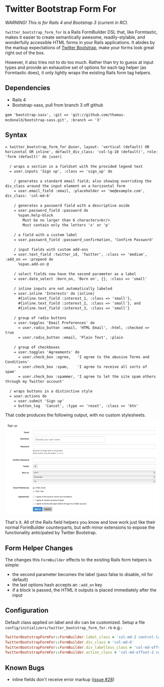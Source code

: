 Twitter Bootstrap Form For
==========================

*_WARNING! This is for Rails 4 and Bootstrap 3 (current in RC)._*

`twitter_bootstrap_form_for` is a Rails FormBuilder DSL that, like Formtastic,
makes it easier to create semantically awesome, readily-stylable, and
wonderfully accessible HTML forms in your Rails applications. It abides by
the markup expectations of [Twitter Bootstrap], make your forms look great right
out of the box.

However, it also tries not to do too much. Rather than try to guess at input
types and provide an exhaustive set of options for each tag helper (as
Formtastic does), it only lightly wraps the existing Rails form tag helpers.

## Dependencies ##

 * Rails 4
 * Bootstrap-sass, pull from branch 3 off github

`
    gem 'bootstrap-sass', :git => 'git://github.com/thomas-mcdonald/bootstrap-sass.git', :branch => '3'
`

## Syntax ##

```haml
= twitter_bootstrap_form_for @user, layout: 'vertical (default) OR horizontal OR inline', default_div_class: 'col-lg-10 (default)', role: 'form (default)' do |user|

  / wraps a section in a fieldset with the provided legend text
  = user.inputs 'Sign up', :class => 'sign_up' do

    / generates a standard email field; also showing overriding the div_class around the input element on a horizontal form
    = user.email_field :email, :placeholder => 'me@example.com', div_class: 'col-md-6'

    / generates a password field with a descriptive aside
    = user.password_field :password do
      %span.help-block
        Must be no larger than 6 characters<br/>
        Must contain only the letters 'x' or 'p'

    / a field with a custom label
    = user.password_field :password_confirmation, 'Confirm Password'

    / input fields with custom add-ons
    = user.text_field :twitter_id, 'Twitter', :class => 'medium', :add_on => :prepend do
      %span.add-on @

    / select fields now have the second parameter as a label
    = user.date_select :born_on, 'Born on', {}, :class => 'small'

    / inline inputs are not automatically labeled
    = user.inline 'Interests' do |inline|
      #{inline.text_field :interest_1, :class => 'small'},
      #{inline.text_field :interest_2, :class => 'small'}, and
      #{inline.text_field :interest_3, :class => 'small'}

    / group of radio buttons
    = user.toggles 'Email Preferences' do
      = user.radio_button :email, 'HTML Email', :html, :checked => true
      = user.radio_button :email, 'Plain Text', :plain

    / group of checkboxes
    = user.toggles 'Agreements' do
      = user.check_box :agree,   'I agree to the abusive Terms and Conditions'
      = user.check_box :spam,    'I agree to receive all sorts of spam'
      = user.check_box :spammer, 'I agree to let the site spam others through my Twitter account'

  / wraps buttons in a distinctive style
  = user.actions do
    = user.submit 'Sign up'
    = button_tag  'Cancel', :type => 'reset', :class => 'btn'
```

That code produces the following output, with no custom stylesheets.

![](https://github.com/stouset/twitter_bootstrap_form_for/raw/master/examples/screenshot.png)

That's it. All of the Rails field helpers you know and love work just like
their normal FormBuilder counterparts, but with minor extensions to expose
the functionality anticipated by Twitter Bootstrap.

## Form Helper Changes ##

The changes this `FormBuilder` effects to the existing Rails form helpers is
simple:

  * the second parameter becomes the label (pass false to disable, nil for default)
  * the last options hash accepts an `:add_on` key
  * if a block is passed, the HTML it outputs is placed immediately after the input

## Configuration ##

Default class applied on label and div can be customized. Setup a file `config/initializers/twitter_bootstrap_form_for.rb` e.g.:

```ruby
TwitterBootstrapFormFor::FormBuilder.label_class = 'col-md-2 control-label'
TwitterBootstrapFormFor::FormBuilder.div_class = 'col-md-6'
TwitterBootstrapFormFor::FormBuilder.div_labelless_class = 'col-md-offset-2 col-md-6'
TwitterBootstrapFormFor::FormBuilder.action_class = 'col-md-offset-2 col-md-6'
```

## Known Bugs ##

  - inline fields don't receive error markup ([issue #28])

[Twitter Bootstrap]: http://twitter.github.com/bootstrap/
[issue #28]:          https://github.com/stouset/twitter_bootstrap_form_for/issues/28
